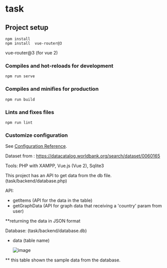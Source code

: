 # task

## Project setup
```
npm install
npm install  vue-router@3 

```
vue-router@3 (for vue 2)
### Compiles and hot-reloads for development
```
npm run serve
```

### Compiles and minifies for production
```
npm run build
```

### Lints and fixes files
```
npm run lint
```

### Customize configuration
See [Configuration Reference](https://cli.vuejs.org/config/).





Dataset from :
https://datacatalog.worldbank.org/search/dataset/0060165


Tools:
PHP with XAMPP, Vue.js (Vue 2), Sqlite3

This project has an API to get data from the db file.  (task/backend/database.php)

API: 
- getItems
  (API for the data in the table)
- getGraphData
  (API for graph data that receiving a 'country' param from user)

**returning the data in JSON format 

Database: (task/backend/database.db)
- data (table name)
  
  ![image](https://github.com/KirstenC2/task/assets/89898288/1bb1b7dc-865c-42e7-864c-34061e7ec1bd)

  
** this table shown the sample data from the database.


